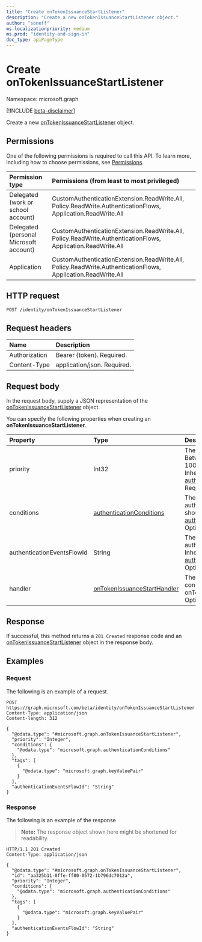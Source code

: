 ```yaml
---
title: "Create onTokenIssuanceStartListener"
description: "Create a new onTokenIssuanceStartListener object."
author: "soneff"
ms.localizationpriority: medium
ms.prod: "identity-and-sign-in"
doc_type: apiPageType
---
```


# Create onTokenIssuanceStartListener
Namespace: microsoft.graph

[!INCLUDE [beta-disclaimer](../../includes/beta-disclaimer.md)]

Create a new [onTokenIssuanceStartListener](../resources/onTokenIssuanceStartListener.md) object.

## Permissions
One of the following permissions is required to call this API. To learn more, including how to choose permissions, see [Permissions](/graph/permissions-reference).

|Permission type|Permissions (from least to most privileged)|
|:---|:---|
|Delegated (work or school account)|CustomAuthenticationExtension.ReadWrite.All, Policy.ReadWrite.AuthenticationFlows, Application.ReadWrite.All|
|Delegated (personal Microsoft account)|CustomAuthenticationExtension.ReadWrite.All, Policy.ReadWrite.AuthenticationFlows, Application.ReadWrite.All|
|Application|CustomAuthenticationExtension.ReadWrite.All, Policy.ReadWrite.AuthenticationFlows, Application.ReadWrite.All|

## HTTP request

<!-- {
  "blockType": "ignored"
}
-->
``` http
POST /identity/onTokenIssuanceStartListener
```

## Request headers
|Name|Description|
|:---|:---|
|Authorization|Bearer {token}. Required.|
|Content-Type|application/json. Required.|

## Request body
In the request body, supply a JSON representation of the [onTokenIssuanceStartListener](../resources/onTokenIssuanceStartListener.md) object.

You can specify the following properties when creating an **onTokenIssuanceStartListener**.

|Property|Type|Description|
|:---|:---|:---|
|priority|Int32| The priority of this handler. Between 0 (lower priority) and 1000 (higher priority). Inherited from [authenticationEventListener](../resources/authenticationeventlistener.md). Required.|
|conditions|[authenticationConditions](../resources/authenticationconditions.md)|The conditions on which this authenticationEventListener should trigger. Inherited from [authenticationEventListener](../resources/authenticationeventlistener.md). Optional.|
|authenticationEventsFlowId|String|The identifier of the authentication events flow. Inherited from [authenticationEventListener](../resources/authenticationeventlistener.md). Optional.|
|handler|[onTokenIssuanceStartHandler](../resources/ontokenissuancestarthandler.md)|The handler to invoke when conditions are met for this onTokenIssuanceStartListener. Optional.|



## Response

If successful, this method returns a `201 Created` response code and an [onTokenIssuanceStartListener](../resources/onTokenIssuanceStartListener.md) object in the response body.

## Examples

### Request
The following is an example of a request.
<!-- {
  "blockType": "request",
  "name": "create_ontokenissuancestartlistener_from_"
}
-->
``` http
POST https://graph.microsoft.com/beta/identity/onTokenIssuanceStartListener
Content-Type: application/json
Content-length: 312

{
  "@odata.type": "#microsoft.graph.onTokenIssuanceStartListener",
  "priority": "Integer",
  "conditions": {
    "@odata.type": "microsoft.graph.authenticationConditions"
  },
  "tags": [
    {
      "@odata.type": "microsoft.graph.keyValuePair"
    }
  ],
  "authenticationEventsFlowId": "String"
}
```


### Response
The following is an example of the response
>**Note:** The response object shown here might be shortened for readability.
<!-- {
  "blockType": "response",
  "truncated": true,
  "@odata.type": "microsoft.graph.onTokenIssuanceStartListener"
}
-->
``` http
HTTP/1.1 201 Created
Content-Type: application/json

{
  "@odata.type": "#microsoft.graph.onTokenIssuanceStartListener",
  "id": "aa325b11-0ffe-ff80-0572-1b796dc7012a",
  "priority": "Integer",
  "conditions": {
    "@odata.type": "microsoft.graph.authenticationConditions"
  },
  "tags": [
    {
      "@odata.type": "microsoft.graph.keyValuePair"
    }
  ],
  "authenticationEventsFlowId": "String"
}
```


